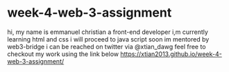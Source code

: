 # week-4-web-3-assignment
hi, my name is emmanuel christian
a front-end developer
i,m currently learning html and css
i will proceed to java script soon
im mentored by web3-bridge
i can be reached on twitter via @xtian_dawg
feel free to checkout my work using the link below
https://xtian2013.github.io/week-4-web-3-assignment/
